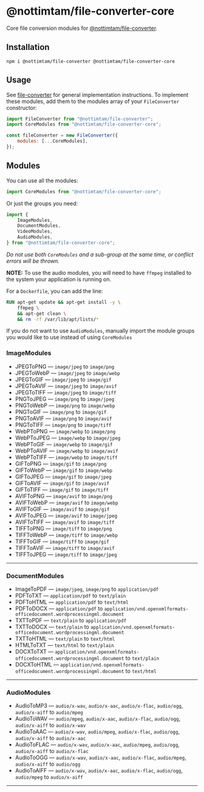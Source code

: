 # @nottimtam/file-converter-core

Core file conversion modules for [@nottimtam/file-converter](https://www.npmjs.com/package/@nottimtam/file-converter).

## Installation

```terminal
npm i @nottimtam/file-converter @nottimtam/file-converter-core
```

## Usage

See [file-converter](https://github.com/NotTimTam/file-converter) for general implementation instructions. To implement these modules, add them to the modules array of your `FileConverter` constructor:

```js
import FileConverter from "@nottimtam/file-converter";
import CoreModules from "@nottimtam/file-converter-core";

const fileConverter = new FileConverter({
	modules: [...CoreModules],
});
```

## Modules

You can use all the modules:

```js
import CoreModules from "@nottimtam/file-converter-core";
```

Or just the groups you need:

```js
import {
	ImageModules,
	DocumentModules,
	VideoModules,
	AudioModules,
} from "@nottimtam/file-converter-core";
```

_Do not use both `CoreModules` and a sub-group at the same time, or conflict errors will be thrown._

**NOTE:** To use the audio modules, you will need to have `ffmpeg` installed to the system your application is running on.

For a `Dockerfile`, you can add the line:

```Dockerfile
RUN apt-get update && apt-get install -y \
    ffmpeg \
    && apt-get clean \
    && rm -rf /var/lib/apt/lists/*
```

If you do not want to use `AudioModules`, manually import the module groups you would like to use instead of using `CoreModules`

### ImageModules

-   JPEGToPNG &mdash; `image/jpeg` to `image/png`
-   JPEGToWebP &mdash; `image/jpeg` to `image/webp`
-   JPEGToGIF &mdash; `image/jpeg` to `image/gif`
-   JPEGToAVIF &mdash; `image/jpeg` to `image/avif`
-   JPEGToTIFF &mdash; `image/jpeg` to `image/tiff`
-   PNGToJPEG &mdash; `image/png` to `image/jpeg`
-   PNGToWebP &mdash; `image/png` to `image/webp`
-   PNGToGIF &mdash; `image/png` to `image/gif`
-   PNGToAVIF &mdash; `image/png` to `image/avif`
-   PNGToTIFF &mdash; `image/png` to `image/tiff`
-   WebPToPNG &mdash; `image/webp` to `image/png`
-   WebPToJPEG &mdash; `image/webp` to `image/jpeg`
-   WebPToGIF &mdash; `image/webp` to `image/gif`
-   WebPToAVIF &mdash; `image/webp` to `image/avif`
-   WebPToTIFF &mdash; `image/webp` to `image/tiff`
-   GIFToPNG &mdash; `image/gif` to `image/png`
-   GIFToWebP &mdash; `image/gif` to `image/webp`
-   GIFToJPEG &mdash; `image/gif` to `image/jpeg`
-   GIFToAVIF &mdash; `image/gif` to `image/avif`
-   GIFToTIFF &mdash; `image/gif` to `image/tiff`
-   AVIFToPNG &mdash; `image/avif` to `image/png`
-   AVIFToWebP &mdash; `image/avif` to `image/webp`
-   AVIFToGIF &mdash; `image/avif` to `image/gif`
-   AVIFToJPEG &mdash; `image/avif` to `image/jpeg`
-   AVIFToTIFF &mdash; `image/avif` to `image/tiff`
-   TIFFToPNG &mdash; `image/tiff` to `image/png`
-   TIFFToWebP &mdash; `image/tiff` to `image/webp`
-   TIFFToGIF &mdash; `image/tiff` to `image/gif`
-   TIFFToAVIF &mdash; `image/tiff` to `image/avif`
-   TIFFToJPEG &mdash; `image/tiff` to `image/jpeg`

---

### DocumentModules

-   ImageToPDF &mdash; `image/jpeg`, `image/png` to `application/pdf`
-   PDFToTXT &mdash; `application/pdf` to `text/plain`
-   PDFToHTML &mdash; `application/pdf` to `text/html`
-   PDFToDOCX &mdash; `application/pdf` to `application/vnd.openxmlformats-officedocument.wordprocessingml.document`
-   TXTToPDF &mdash; `text/plain` to `application/pdf`
-   TXTToDOCX &mdash; `text/plain` to `application/vnd.openxmlformats-officedocument.wordprocessingml.document`
-   TXTToHTML &mdash; `text/plain` to `text/html`
-   HTMLToTXT &mdash; `text/html` to `text/plain`
-   DOCXToTXT &mdash; `application/vnd.openxmlformats-officedocument.wordprocessingml.document` to `text/plain`
-   DOCXToHTML &mdash; `application/vnd.openxmlformats-officedocument.wordprocessingml.document` to `text/html`

---

### AudioModules

-   AudioToMP3 &mdash; `audio/x-wav`, `audio/x-aac`, `audio/x-flac`, `audio/ogg`, `audio/x-aiff` to `audio/mpeg`
-   AudioToWAV &mdash; `audio/mpeg`, `audio/x-aac`, `audio/x-flac`, `audio/ogg`, `audio/x-aiff` to `audio/x-wav`
-   AudioToAAC &mdash; `audio/x-wav`, `audio/mpeg`, `audio/x-flac`, `audio/ogg`, `audio/x-aiff` to `audio/x-aac`
-   AudioToFLAC &mdash; `audio/x-wav`, `audio/x-aac`, `audio/mpeg`, `audio/ogg`, `audio/x-aiff` to `audio/x-flac`
-   AudioToOGG &mdash; `audio/x-wav`, `audio/x-aac`, `audio/x-flac`, `audio/mpeg`, `audio/x-aiff` to `audio/ogg`
-   AudioToAIFF &mdash; `audio/x-wav`, `audio/x-aac`, `audio/x-flac`, `audio/ogg`, `audio/mpeg` to `audio/x-aiff`

---

